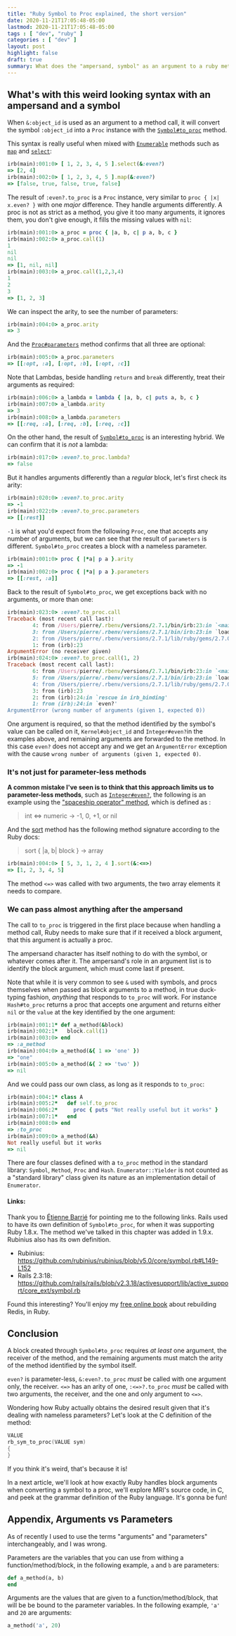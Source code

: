 ```yaml
---
title: "Ruby Symbol to Proc explained, the short version"
date: 2020-11-21T17:05:48-05:00
lastmod: 2020-11-21T17:05:48-05:00
tags : [ "dev", "ruby" ]
categories : [ "dev" ]
layout: post
highlight: false
draft: true
summary: What does the "ampersand, symbol" as an argument to a ruby method actually do? It creates a proc.
---
```


## What's with this weird looking syntax with an ampersand and a symbol

When `&:object_id` is used as an argument to a method call, it will convert the symbol `:object_id` into a `Proc` instance with the [`Symbol#to_proc`][ruby-doc-symbol-to-proc] method.

This syntax is really useful when mixed with [`Enumerable`][ruby-doc-enumerable] methods such as [`map`][ruby-doc-map] and [`select`][ruby-doc-map]:

``` ruby
irb(main):001:0> [ 1, 2, 3, 4, 5 ].select(&:even?)
=> [2, 4]
irb(main):002:0> [ 1, 2, 3, 4, 5 ].map(&:even?)
=> [false, true, false, true, false]
```

The result of `:even?.to_proc` is a `Proc` instance, very similar to `proc { |x| x.even? }` with one _major_ difference. They handle arguments differently. A proc is not as strict as a method, you give it too many arguments, it ignores them, you don't give enough, it fills the missing values with `nil`:

``` ruby
irb(main):001:0> a_proc = proc { |a, b, c| p a, b, c }
irb(main):002:0> a_proc.call(1)
1
nil
nil
=> [1, nil, nil]
irb(main):003:0> a_proc.call(1,2,3,4)
1
2
3
=> [1, 2, 3]
```

We can inspect the arity, to see the number of parameters:

``` ruby
irb(main):004:0> a_proc.arity
=> 3
```

And the [`Proc#parameters`][ruby-doc-parameters] method confirms that all three are optional:

``` ruby
irb(main):005:0> a_proc.parameters
=> [[:opt, :a], [:opt, :b], [:opt, :c]]
```

Note that Lambdas, beside handling `return` and `break` differently, treat their arguments as required:

``` ruby
irb(main):006:0> a_lambda = lambda { |a, b, c| puts a, b, c }
irb(main):007:0> a_lambda.arity
=> 3
irb(main):008:0> a_lambda.parameters
=> [[:req, :a], [:req, :b], [:req, :c]]
```

On the other hand, the result of [`Symbol#to_proc`][ruby-doc-symbol-to-proc] is an interesting hybrid. We can confirm that it is _not_ a lambda:

``` ruby
irb(main):017:0> :even?.to_proc.lambda?
=> false
```

But it handles arguments differently than a _regular_ block, let's first check its arity:


``` ruby
irb(main):020:0> :even?.to_proc.arity
=> -1
irb(main):022:0> :even?.to_proc.parameters
=> [[:rest]]
```

`-1` is what you'd expect from the following `Proc`, one that accepts any number of arguments, but we can see that the result of `parameters` is different. `Symbol#to_proc` creates a block with a nameless parameter.

``` ruby
irb(main):001:0> proc { |*a| p a }.arity
=> -1
irb(main):002:0> proc { |*a| p a }.parameters
=> [[:rest, :a]]
```

Back to the result of `Symbol#to_proc`, we get exceptions back with no arguments, or more than one:

``` ruby
irb(main):023:0> :even?.to_proc.call
Traceback (most recent call last):
        4: from /Users/pierre/.rbenv/versions/2.7.1/bin/irb:23:in `<main>'
        3: from /Users/pierre/.rbenv/versions/2.7.1/bin/irb:23:in `load'
        2: from /Users/pierre/.rbenv/versions/2.7.1/lib/ruby/gems/2.7.0/gems/irb-1.2.3/exe/irb:11:in `<top (required)>'
        1: from (irb):23
ArgumentError (no receiver given)
irb(main):024:0> :even?.to_proc.call(1, 2)
Traceback (most recent call last):
        6: from /Users/pierre/.rbenv/versions/2.7.1/bin/irb:23:in `<main>'
        5: from /Users/pierre/.rbenv/versions/2.7.1/bin/irb:23:in `load'
        4: from /Users/pierre/.rbenv/versions/2.7.1/lib/ruby/gems/2.7.0/gems/irb-1.2.3/exe/irb:11:in `<top (required)>'
        3: from (irb):23
        2: from (irb):24:in `rescue in irb_binding'
        1: from (irb):24:in `even?'
ArgumentError (wrong number of arguments (given 1, expected 0))
```

One argument is required, so that the method identified by the symbol's value can be called on it, `Kernel#object_id` and `Integer#even?`in the examples above, and remaining arguments are forwarded to the method. In this case `even?` does not accept any and we get an `ArgumentError` exception with the cause `wrong number of arguments (given 1, expected 0)`.

### It's not just for parameter-less methods

**A common mistake I've seen is to think that this approach limits us to parameter-less methods**, such as [`Integer#even?`][ruby-doc-even?], the following is an example using the ["spaceship operator" method][ruby-doc-spaceship-operator], which is defined as :

> int <=> numeric → -1, 0, +1, or nil

And the [sort][ruby-doc-sort] method has the following method signature according to the Ruby docs:

> sort { |a, b| block } → array

``` ruby
irb(main):004:0> [ 5, 3, 1, 2, 4 ].sort(&:<=>)
=> [1, 2, 3, 4, 5]
```

The method `<=>` was called with two arguments, the two array elements it needs to compare.

### We can pass almost anything after the ampersand

The call to `to_proc` is triggered in the first place because when handling a method call, Ruby needs to make sure that if it received a block argument, that this argument is actually a proc.

The ampersand character has itself nothing to do with the symbol, or whatever comes after it. The ampersand's role in an argument list is to identify the block argument, which must come last if present.

Note that while it is very common to see `&` used with symbols, and procs themselves when passed as block arguments to a method, in true duck-typing fashion, _anything_ that responds to `to_proc` will work. For instance `Hash#to_proc` returns a proc that accepts one argument and returns either `nil` or the `value` at the key identified by the one argument:

``` ruby
irb(main):001:1* def a_method(&block)
irb(main):002:1*   block.call(1)
irb(main):003:0> end
=> :a_method
irb(main):004:0> a_method(&{ 1 => 'one' })
=> "one"
irb(main):005:0> a_method(&{ 2 => 'two' })
=> nil
```

And we could pass our own class, as long as it responds to `to_proc`:

``` ruby
irb(main):004:1* class A
irb(main):005:2*   def self.to_proc
irb(main):006:2*     proc { puts "Not really useful but it works" }
irb(main):007:1*   end
irb(main):008:0> end
=> :to_proc
irb(main):009:0> a_method(&A)
Not really useful but it works
=> nil
```

There are four classes defined with a `to_proc` method in the standard library: `Symbol`, `Method`, `Proc` and `Hash`. `Enumerator::Yielder` is not counted as a "standard library" class given its nature as an implementation detail of `Enumerator`.

#### Links:

Thank you to [Étienne Barrié][twitter-etienne-barre] for pointing me to the following links. Rails used to have its own definition of `Symbol#to_proc`, for when it was supporting Ruby 1.8.x. The method we've talked in this chapter was added in 1.9.x. Rubinius also has its own definition.

- Rubinius: https://github.com/rubinius/rubinius/blob/v5.0/core/symbol.rb#L149-L152
- Rails 2.3:18: https://github.com/rails/rails/blob/v2.3.18/activesupport/lib/active_support/core_ext/symbol.rb

Found this interesting? You'll enjoy my [free online book][rebuilding-redis-in-ruby] about rebuilding Redis, in Ruby.

## Conclusion

A block created through `Symbol#to_proc` requires _at least_ one argument, the receiver of the method, and the remaining arguments must match the arity of the method identified by the symbol itself. 

`even?` is parameter-less, `&:even?.to_proc` _must_ be called with one argument only, the receiver. `<=>` has an arity of one, `:<=>?.to_proc` _must_ be called with two arguments, the receiver, and the one and only argument to `<=>`.

Wondering how Ruby actually obtains the desired result given that it's dealing with nameless parameters? Let's look at the C definition of the method:

``` C
VALUE
rb_sym_to_proc(VALUE sym)
{
}
```

If you think it's weird, that's because it is!

In a next article, we'll look at how exactly Ruby handles block arguments when converting a symbol to a proc, we'll explore MRI's source code, in C, and peek at the grammar definition of the Ruby language. It's gonna be fun!

## Appendix, Arguments vs Parameters

As of recently I used to use the terms "arguments" and "parameters" interchangeably, and I was wrong.

Parameters are the variables that you can use from withing a function/method/block, in the following example, `a` and `b` are parameters:

``` ruby
def a_method(a, b)
end
```

Arguments are the values that are given to a function/method/block, that will be be bound to the parameter variables. In the following example, `'a'` and `20` are arguments:

``` ruby
a_method('a', 20)
```

[twitter-etienne-barre]:https://twitter.com/BiHi
[rebuilding-redis-in-ruby]:https://redis.pjam.me/
[ruby-doc-sort]:https://ruby-doc.org/core-2.7.1/Enumerable.html#sort-method
[ruby-doc-spaceship-operator]:https://ruby-doc.org/core-2.7.1/Integer.html#3C-3D-method
[ruby-doc-symbol-to-proc]:https://ruby-doc.org/core-2.7.1/Symbol.html#to_proc-method
[ruby-doc-enumerable]:https://ruby-doc.org/core-2.7.1/Enumerable.html
[ruby-doc-even?]:https://ruby-doc.org/core-2.7.1/Integer.html#even-3F-method
[ruby-doc-map]:https://ruby-doc.org/core-2.7.1/Enumerable.html#map-method
[ruby-doc-parameters]:https://ruby-doc.org/core-2.7.1/Proc.html#parameters-method
